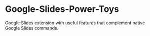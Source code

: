 # Google-Slides-Power-Toys
Google Slides extension with useful features that complement native Google Slides commands.
